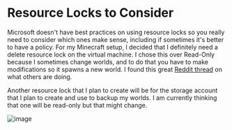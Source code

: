 # Resource Locks to Consider

Microsoft doesn't have best practices on using resource locks so you really need to consider which ones make sense, including if sometimes it's better to have a policy. For my Minecraft setup, I decided that I definitely need a delete resource lock on the virtual machine.  I chose this over Read-Only because I sometimes change worlds, and to do that you have to make modifications so it spawns a new world.  I found this great [Reddit thread]( https://www.reddit.com/r/AZURE/comments/16ddjms/best_practice_for_resource_locks/) on what others are doing. 

Another resource lock that I plan to create will be for the storage account that I plan to create and use to backup my worlds.  I am currently thinking that one will be read-only but that might change.

![image](https://github.com/user-attachments/assets/4e819ef8-0b1f-42eb-b7aa-8f038fb33f45)
